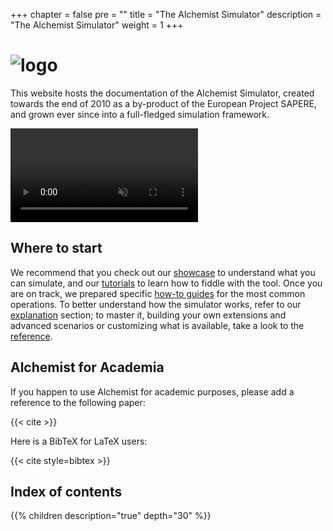 +++
chapter = false
pre = ""
title = "The Alchemist Simulator"
description = "The Alchemist Simulator"
weight = 1
+++

# ![logo](images/logo-text-path.svg)

This website hosts the documentation of the Alchemist Simulator,
created towards the end of 2010 as a by-product of the European Project SAPERE,
and grown ever since into a full-fledged simulation framework.

<video loop playsinline autoplay muted style="max-width: 100%; display: inline-block; ">
  <source src="home-animation.mp4" type="video/mp4">
  If your browser supported the video tag, there would be a nice video.
</video>

## Where to start

We recommend that you check out our [showcase](showcase) to understand what you can simulate,
and our [tutorials](tutorials) to learn how to fiddle with the tool.
Once you are on track, we prepared specific [how-to guides](howtos) for the most common operations.
To better understand how the simulator works, refer to our [explanation](explanation) section;
to master it, building your own extensions and advanced scenarios or customizing what is available,
take a look to the [reference](reference).

## Alchemist for Academia

If you happen to use Alchemist for academic purposes,
please add a reference to the following paper:

{{< cite >}}

Here is a BibTeX for LaTeX users:

{{< cite style=bibtex >}}

## Index of contents

{{% children description="true" depth="30" %}}
